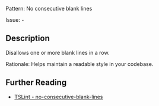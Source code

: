 Pattern: No consecutive blank lines

Issue: -

## Description

Disallows one or more blank lines in a row.  
  
Rationale: Helps maintain a readable style in your codebase.

## Further Reading

* [TSLint - no-consecutive-blank-lines](https://palantir.github.io/tslint/rules/no-consecutive-blank-lines)